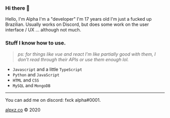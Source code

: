 ### Hi there 👋

Hello, I'm Alpha I'm a "developer" I'm 17 years old I'm just a fucked up Brazilian. Usually works on Discord, but does some work on the user interface / UX ... although not much.

### Stuff I know how to use.

> *ps: for things like vue and react I'm like partially good with them, I don't read through their APIs or use them enough lol.*

- `Javascript` and a little `TypeScript`
- `Python` and `JavaScript`
- `HTML` and `CSS`
- `MySQL` and `MongoDB`

---

You can add me on discord: fxck alpha#0001.

[alpxz.co](https://alpxz.co/) &copy; 2020
